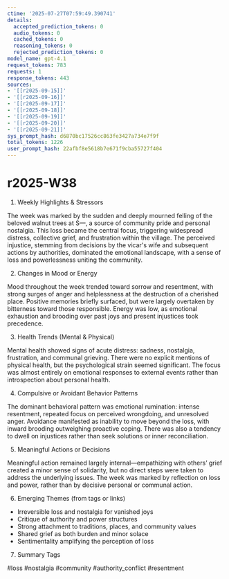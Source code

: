 ```yaml
---
ctime: '2025-07-27T07:59:49.390741'
details:
  accepted_prediction_tokens: 0
  audio_tokens: 0
  cached_tokens: 0
  reasoning_tokens: 0
  rejected_prediction_tokens: 0
model_name: gpt-4.1
request_tokens: 783
requests: 1
response_tokens: 443
sources:
- '[[r2025-09-15]]'
- '[[r2025-09-16]]'
- '[[r2025-09-17]]'
- '[[r2025-09-18]]'
- '[[r2025-09-19]]'
- '[[r2025-09-20]]'
- '[[r2025-09-21]]'
sys_prompt_hash: d6870bc17526cc863fe3427a734e7f9f
total_tokens: 1226
user_prompt_hash: 22afbf8e5618b7e671f9cba55727f404
---
```

# r2025-W38

1. Weekly Highlights & Stressors

The week was marked by the sudden and deeply mourned felling of the beloved walnut trees at S—, a source of community pride and personal nostalgia. This loss became the central focus, triggering widespread distress, collective grief, and frustration within the village. The perceived injustice, stemming from decisions by the vicar's wife and subsequent actions by authorities, dominated the emotional landscape, with a sense of loss and powerlessness uniting the community.

2. Changes in Mood or Energy

Mood throughout the week trended toward sorrow and resentment, with strong surges of anger and helplessness at the destruction of a cherished place. Positive memories briefly surfaced, but were largely overtaken by bitterness toward those responsible. Energy was low, as emotional exhaustion and brooding over past joys and present injustices took precedence.

3. Health Trends (Mental & Physical)

Mental health showed signs of acute distress: sadness, nostalgia, frustration, and communal grieving. There were no explicit mentions of physical health, but the psychological strain seemed significant. The focus was almost entirely on emotional responses to external events rather than introspection about personal health.

4. Compulsive or Avoidant Behavior Patterns

The dominant behavioral pattern was emotional rumination: intense resentment, repeated focus on perceived wrongdoing, and unresolved anger. Avoidance manifested as inability to move beyond the loss, with inward brooding outweighing proactive coping. There was also a tendency to dwell on injustices rather than seek solutions or inner reconciliation.

5. Meaningful Actions or Decisions

Meaningful action remained largely internal—empathizing with others’ grief created a minor sense of solidarity, but no direct steps were taken to address the underlying issues. The week was marked by reflection on loss and power, rather than by decisive personal or communal action.

6. Emerging Themes (from tags or links)

- Irreversible loss and nostalgia for vanished joys
- Critique of authority and power structures
- Strong attachment to traditions, places, and community values
- Shared grief as both burden and minor solace
- Sentimentality amplifying the perception of loss

7. Summary Tags

#loss #nostalgia #community #authority_conflict #resentment